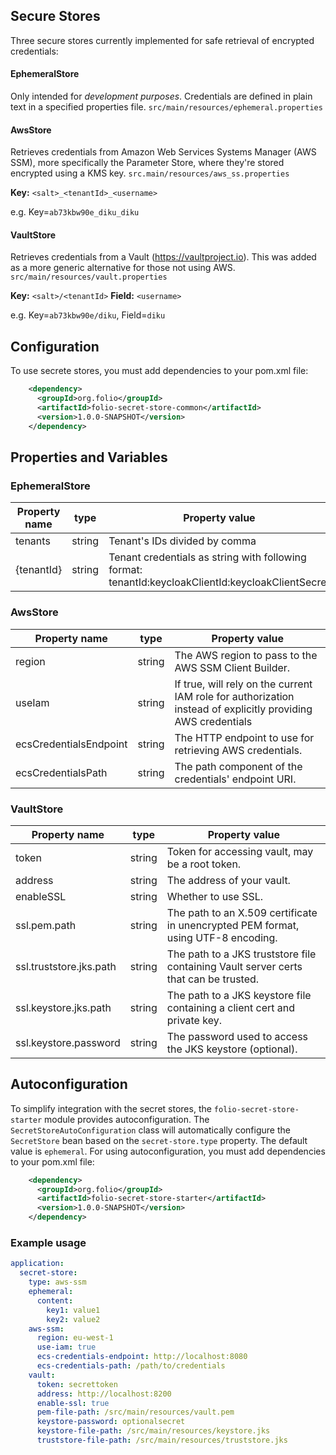 ## Secure Stores

Three secure stores currently implemented for safe retrieval of encrypted credentials:

#### EphemeralStore ####

Only intended for _development purposes_. Credentials are defined in plain text in a specified properties
file.  `src/main/resources/ephemeral.properties`

#### AwsStore ####

Retrieves credentials from Amazon Web Services Systems Manager (AWS SSM), more specifically the Parameter Store, where
they're stored encrypted using a KMS key.  `src.main/resources/aws_ss.properties`

**Key:** `<salt>_<tenantId>_<username>`

e.g. Key=`ab73kbw90e_diku_diku`

#### VaultStore ####

Retrieves credentials from a Vault (https://vaultproject.io). This was added as a more generic alternative for those not
using AWS.  `src/main/resources/vault.properties`

**Key:** `<salt>/<tenantId>`
**Field:** `<username>`

e.g. Key=`ab73kbw90e/diku`, Field=`diku`

## Configuration

To use secrete stores, you must add dependencies to your pom.xml file:

```xml
    <dependency>
      <groupId>org.folio</groupId>
      <artifactId>folio-secret-store-common</artifactId>
      <version>1.0.0-SNAPSHOT</version>
    </dependency>
```

## Properties and  Variables

### EphemeralStore

| Property name | type   | Property value                                                                                     |
|---------------|--------|----------------------------------------------------------------------------------------------------|
| tenants       | string | Tenant's IDs divided by comma                                                                      |
| {tenantId}    | string | Tenant credentials as string with following format: tenantId:keycloakClientId:keycloakClientSecret |

### AwsStore

| Property name          | type   | Property value                                                                                               |
|------------------------|--------|--------------------------------------------------------------------------------------------------------------|
| region                 | string | The AWS region to pass to the AWS SSM Client Builder.                                                        |
| useIam                 | string | If true, will rely on the current IAM role for authorization instead of explicitly providing AWS credentials |
| ecsCredentialsEndpoint | string | The HTTP endpoint to use for retrieving AWS credentials.                                                     |
| ecsCredentialsPath     | string | The path component of the credentials' endpoint URI.                                                         |

### VaultStore

| Property name           | type   | Property value                                                                       |
|-------------------------|--------|--------------------------------------------------------------------------------------|
| token                   | string | Token for accessing vault, may be a root token.                                      |
| address                 | string | The address of your vault.                                                           |
| enableSSL               | string | Whether to use SSL.                                                                  |
| ssl.pem.path            | string | The path to an X.509 certificate in unencrypted PEM format, using UTF-8 encoding.    |
| ssl.truststore.jks.path | string | The path to a JKS truststore file containing Vault server certs that can be trusted. |
| ssl.keystore.jks.path   | string | The path to a JKS keystore file containing a client cert and private key.            |
| ssl.keystore.password   | string | The password used to access the JKS keystore (optional).                             |

## Autoconfiguration

To simplify integration with the secret stores, the `folio-secret-store-starter` module provides autoconfiguration.
The `SecretStoreAutoConfiguration` class will automatically configure the `SecretStore` bean based on the
`secret-store.type` property. The default value is `ephemeral`.
For using autoconfiguration, you must add dependencies to your pom.xml file:

```xml
    <dependency>
      <groupId>org.folio</groupId>
      <artifactId>folio-secret-store-starter</artifactId>
      <version>1.0.0-SNAPSHOT</version>
    </dependency>
```

### Example usage

```yaml
application:
  secret-store:
    type: aws-ssm
    ephemeral:
      content:
        key1: value1
        key2: value2
    aws-ssm:
      region: eu-west-1
      use-iam: true
      ecs-credentials-endpoint: http://localhost:8080
      ecs-credentials-path: /path/to/credentials
    vault:
      token: secrettoken
      address: http://localhost:8200
      enable-ssl: true
      pem-file-path: /src/main/resources/vault.pem
      keystore-password: optionalsecret
      keystore-file-path: /src/main/resources/keystore.jks
      truststore-file-path: /src/main/resources/truststore.jks
```
